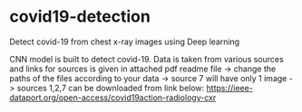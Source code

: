 # covid19-detection
Detect covid-19 from chest x-ray images using Deep learning

CNN model is built to detect covid-19.
Data is taken from various sources and links for sources is given in attached pdf readme file
-> change the paths of the files according to your data
-> source 7 will have only 1 image
-> sources 1,2,7 can be downloaded from link below:
 https://ieee-dataport.org/open-access/covid19action-radiology-cxr 
